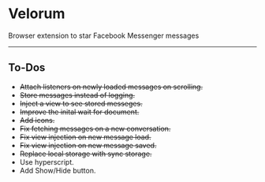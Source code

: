 # Velorum

 Browser extension to star Facebook Messenger messages

---

## To-Dos

* ~~Attach listeners on newly loaded messages on scrolling.~~
* ~~Store messages instead of logging.~~
* ~~Inject a view to see stored messeges.~~
* ~~Improve the inital wait for document.~~
* ~~Add icons.~~
* ~~Fix fetching messages on a new conversation.~~
* ~~Fix view injection on new message load.~~
* ~~Fix view injection on new message saved.~~
* ~~Replace local storage with sync storage.~~
* Use hyperscript.
* Add Show/Hide button.
